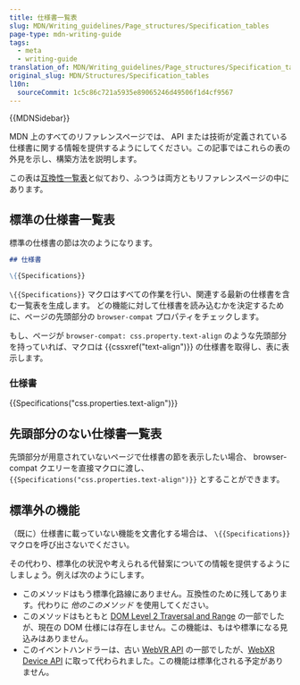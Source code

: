 ```yaml
---
title: 仕様書一覧表
slug: MDN/Writing_guidelines/Page_structures/Specification_tables
page-type: mdn-writing-guide
tags:
  - meta
  - writing-guide
translation_of: MDN/Writing_guidelines/Page_structures/Specification_tables
original_slug: MDN/Structures/Specification_tables
l10n:
  sourceCommit: 1c5c86c721a5935e89065246d49506f1d4cf9567
---
```


{{MDNSidebar}}

MDN 上のすべてのリファレンスページでは、 API または技術が定義されている仕様書に関する情報を提供するようにしてください。この記事ではこれらの表の外見を示し、構築方法を説明します。

この表は[互換性一覧表](/ja/docs/MDN/Writing_guidelines/Page_structures/Compatibility_tables)と似ており、ふつうは両方ともリファレンスページの中にあります。

## 標準の仕様書一覧表

標準の仕様書の節は次のようになります。

```md
## 仕様書

\{{Specifications}}
```

`\{{Specifications}}` マクロはすべての作業を行い、関連する最新の仕様書を含む一覧表を生成します。
どの機能に対して仕様書を読み込むかを決定するために、ページの先頭部分の `browser-compat` プロパティをチェックします。

もし、ページが `browser-compat: css.property.text-align` のような先頭部分を持っていれば、マクロは {{cssxref("text-align")}} の仕様書を取得し、表に表示します。

### 仕様書

{{Specifications("css.properties.text-align")}}

## 先頭部分のない仕様書一覧表

先頭部分が用意されていないページで仕様書の節を表示したい場合、 browser-compat クエリーを直接マクロに渡し、 `{{Specifications("css.properties.text-align")}}` とすることができます。

## 標準外の機能

（既に）仕様書に載っていない機能を文書化する場合は、 `\{{Specifications}}` マクロを呼び出さないでください。

その代わり、標準化の状況や考えられる代替案についての情報を提供するようにしましょう。例えば次のようにします。

- このメソッドはもう標準化路線にありません。互換性のために残してあります。代わりに _他のこのメソッド_ を使用してください。
- このメソッドはもともと [DOM Level 2 Traversal and Range](https://www.w3.org/TR/DOM-Level-2-Traversal-Range/) の一部でしたが、現在の DOM 仕様には存在しません。この機能は、もはや標準になる見込みはありません。
- このイベントハンドラーは、古い [WebVR API](https://immersive-web.github.io/webvr/spec/1.1/) の一部でしたが、[WebXR Device API](https://immersive-web.github.io/webxr/) に取って代わられました。この機能は標準化される予定がありません。

